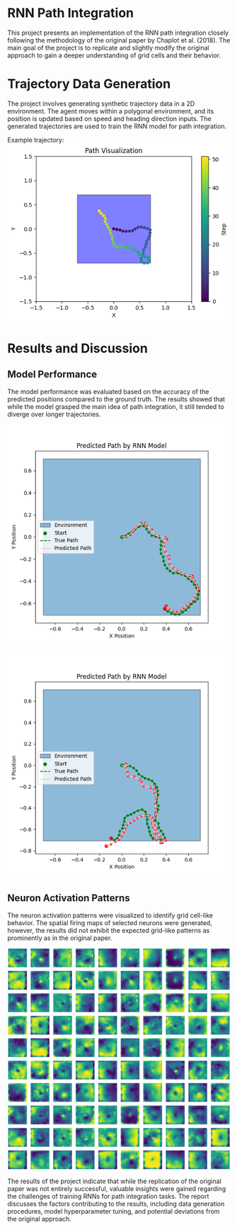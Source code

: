 # RNN Path Integration

This project presents an implementation of the RNN path integration closely following the methodology of the original paper by Chaplot et al. (2018). The main goal of the project is to replicate and slightly modify the original approach to gain a deeper understanding of grid cells and their behavior.

# Trajectory Data Generation
The project involves generating synthetic trajectory data in a 2D environment. The agent moves within a polygonal environment, and its position is updated based on speed and heading direction inputs. The generated trajectories are used to train the RNN model for path integration.

Example trajectory:
![alt text](tex/figures/trajectory_sample.png)

# Results and Discussion
## Model Performance
The model performance was evaluated based on the accuracy of the predicted positions compared to the ground truth. The results showed that while the model grasped the main idea of path integration, it still tended to diverge over longer trajectories.

![alt text](tex/figures/rnn_square_model_prediction_good.png)

![alt text](tex/figures/rnn_square_model_prediction_bad.png)

## Neuron Activation Patterns
The neuron activation patterns were visualized to identify grid cell-like behavior. The spatial firing maps of selected neurons were generated, however, the results did not exhibit the expected grid-like patterns as prominently as in the original paper.

![alt text](tex/figures/rnn_square_neuron_spatial_maps.png)


The results of the project indicate that while the replication of the original paper was not entirely successful, valuable insights were gained regarding the challenges of training RNNs for path integration tasks. The report discusses the factors contributing to the results, including data generation procedures, model hyperparameter tuning, and potential deviations from the original approach.